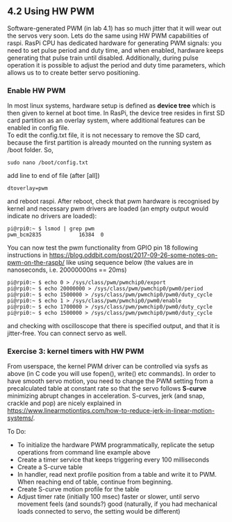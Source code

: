 ## 4.2 Using HW PWM

Software-generated PWM (in lab 4.1) has so much jitter that it will wear out the servos very soon. Lets do the same using HW PWM capabilities of raspi. RasPi CPU has dedicated hardware for generating PWM signals: you need to set pulse period and duty time, and when enabled, hardware keeps generating that pulse train until disabled. Additionally, during pulse operation it is possible to adjust the period and duty time parameters, which allows us to to create better servo positioning.

### Enable HW PWM

In most linux systems, hardware setup is defined as **device tree** which is then given to kernel at boot time. In RasPi, the device tree resides in first SD card partition as an overlay system, where additional features can be enabled in config file.  
To edit the config.txt file, it is not necessary to remove the SD card, because the first partition is already mounted on the running system as /boot folder. So,
```
sudo nano /boot/config.txt
```
add line to end of file (after [all])
```
dtoverlay=pwm
```
and reboot raspi. After reboot, check that pwm hardware is recognised by kernel and necessary pwm drivers are loaded (an empty output would indicate no drivers are loaded):
```
pi@rpi0:~ $ lsmod | grep pwm
pwm_bcm2835            16384  0
```
You can now test the pwm functionality from GPIO pin 18 following instructions in  https://blog.oddbit.com/post/2017-09-26-some-notes-on-pwm-on-the-raspb/ like using sequence below (the values are in nanoseconds, i.e. 20000000ns == 20ms)
```
pi@rpi0:~ $ echo 0 > /sys/class/pwm/pwmchip0/export 
pi@rpi0:~ $ echo 20000000 > /sys/class/pwm/pwmchip0/pwm0/period 
pi@rpi0:~ $ echo 1500000 > /sys/class/pwm/pwmchip0/pwm0/duty_cycle 
pi@rpi0:~ $ echo 1 > /sys/class/pwm/pwmchip0/pwm0/enable 
pi@rpi0:~ $ echo 1700000 > /sys/class/pwm/pwmchip0/pwm0/duty_cycle 
pi@rpi0:~ $ echo 1500000 > /sys/class/pwm/pwmchip0/pwm0/duty_cycle 
```
and checking with oscilloscope that there is specified output, and that it is jitter-free. You can connect servo as well.

### Exercise 3: kernel timers with HW PWM

From userspace, the kernel PWM driver can be controlled via sysfs as above (in C code you will use fopen(), write() etc commands). In order to have smooth servo motion, you need to change the PWM setting from a precalculated table at constant rate so that the servo follows **S-curve** minimizing abrupt changes in acceleration. S-curves, jerk (and snap, crackle and pop) are nicely explained in https://www.linearmotiontips.com/how-to-reduce-jerk-in-linear-motion-systems/. 

To Do:
- To initialize the hardware PWM programmatically, replicate the setup operations from command line example above
- Create a timer service that keeps triggering every 100 milliseconds
- Create a S-curve table
- In handler, read next profile position from a table and write it to PWM. When reaching end of table, continue from beginning.
- Create S-curve motion profile for the table
- Adjust timer rate (initially 100 msec) faster or slower, until servo movement feels (and sounds?) good (naturally, if you had mechanical loads connected to servo, the setting would be different)




